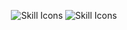 <div align="center">

![Skill Icons](https://skillicons.dev/icons?i=ruby,matlab,mongodb,go,ts,cpp,c,mysql,php,postgres&perline=10)
![Skill Icons](https://skillicons.dev/icons?i=rust,swift,java,dart,sqlite,cs,elixir,kotlin,lua,r&perline=10)

</div>